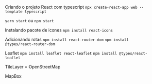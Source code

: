 Criando o projeto React com typescript
`npx create-react-app web --template typescript`

`yarn start` ou `npm start` 

Instalando pacote de icones
`npm install react-icons`

Adicionando rotas
`npm install react-router-dom`
`npm install @types/react-router-dom`

Leaflet
`npm install leaflet react-leaflet`
`npm install @types/react-leaflet`

TileLayer = OpenStreetMap

MapBox